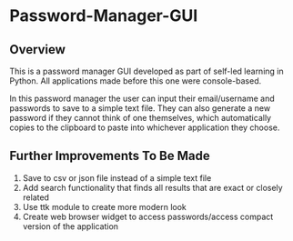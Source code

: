 # Password-Manager-GUI

## Overview
This is a password manager GUI developed as part of self-led learning in Python. All applications made before this one were console-based. 

In this password manager the user can input their email/username and passwords to save to a simple text file. They can also generate a new password if they cannot think of one themselves, which automatically copies to the clipboard to paste into whichever application they choose.

## Further Improvements To Be Made
1. Save to csv or json file instead of a simple text file
2. Add search functionality that finds all results that are exact or closely related
3. Use ttk module to create more modern look
4. Create web browser widget to access passwords/access compact version of the application
